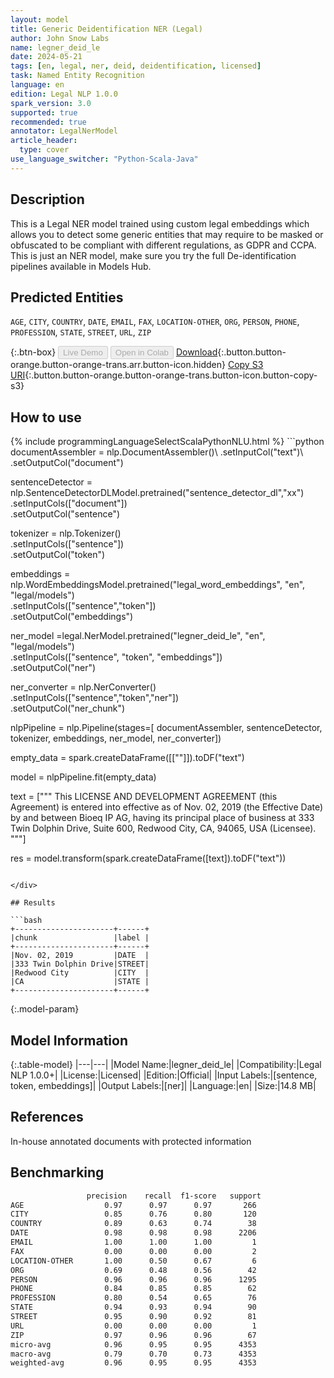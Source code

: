 ```yaml
---
layout: model
title: Generic Deidentification NER (Legal)
author: John Snow Labs
name: legner_deid_le
date: 2024-05-21
tags: [en, legal, ner, deid, deidentification, licensed]
task: Named Entity Recognition
language: en
edition: Legal NLP 1.0.0
spark_version: 3.0
supported: true
recommended: true
annotator: LegalNerModel
article_header:
  type: cover
use_language_switcher: "Python-Scala-Java"
---
```


## Description

This is a Legal NER model trained using custom legal embeddings which allows you to detect some generic entities that may require to be masked or obfuscated to be compliant with different regulations, as GDPR and CCPA. This is just an NER model, make sure you try the full De-identification pipelines available in Models Hub.

## Predicted Entities

`AGE`, `CITY`, `COUNTRY`, `DATE`, `EMAIL`, `FAX`, `LOCATION-OTHER`, `ORG`, `PERSON`, `PHONE`, `PROFESSION`, `STATE`, `STREET`, `URL`, `ZIP`

{:.btn-box}
<button class="button button-orange" disabled>Live Demo</button>
<button class="button button-orange" disabled>Open in Colab</button>
[Download](https://s3.amazonaws.com/auxdata.johnsnowlabs.com/legal/models/legner_deid_le_en_1.0.0_3.0_1716291298762.zip){:.button.button-orange.button-orange-trans.arr.button-icon.hidden}
[Copy S3 URI](s3://auxdata.johnsnowlabs.com/legal/models/legner_deid_le_en_1.0.0_3.0_1716291298762.zip){:.button.button-orange.button-orange-trans.button-icon.button-copy-s3}

## How to use



<div class="tabs-box" markdown="1">
{% include programmingLanguageSelectScalaPythonNLU.html %}
```python
documentAssembler = nlp.DocumentAssembler()\
        .setInputCol("text")\
        .setOutputCol("document")

sentenceDetector = nlp.SentenceDetectorDLModel.pretrained("sentence_detector_dl","xx")\
        .setInputCols(["document"])\
        .setOutputCol("sentence")

tokenizer = nlp.Tokenizer()\
        .setInputCols(["sentence"])\
        .setOutputCol("token")

embeddings = nlp.WordEmbeddingsModel.pretrained("legal_word_embeddings", "en", "legal/models")\
            .setInputCols(["sentence","token"])\
            .setOutputCol("embeddings")

ner_model =legal.NerModel.pretrained("legner_deid_le", "en", "legal/models")\
      .setInputCols(["sentence", "token", "embeddings"])\
      .setOutputCol("ner")

ner_converter = nlp.NerConverter()\
        .setInputCols(["sentence","token","ner"])\
        .setOutputCol("ner_chunk")

nlpPipeline = nlp.Pipeline(stages=[
        documentAssembler,
        sentenceDetector,
        tokenizer,
        embeddings,
        ner_model,
        ner_converter])

empty_data = spark.createDataFrame([[""]]).toDF("text")

model = nlpPipeline.fit(empty_data)

text = [""" This LICENSE AND DEVELOPMENT AGREEMENT (this Agreement) is entered into effective as of Nov. 02, 2019 (the Effective Date) by and between Bioeq IP AG, having its principal place of business at 333 Twin Dolphin Drive, Suite 600, Redwood City, CA, 94065, USA (Licensee). """]

res = model.transform(spark.createDataFrame([text]).toDF("text"))
```

</div>

## Results

```bash
+----------------------+------+
|chunk                 |label |
+----------------------+------+
|Nov. 02, 2019         |DATE  |
|333 Twin Dolphin Drive|STREET|
|Redwood City          |CITY  |
|CA                    |STATE |
+----------------------+------+
```

{:.model-param}
## Model Information

{:.table-model}
|---|---|
|Model Name:|legner_deid_le|
|Compatibility:|Legal NLP 1.0.0+|
|License:|Licensed|
|Edition:|Official|
|Input Labels:|[sentence, token, embeddings]|
|Output Labels:|[ner]|
|Language:|en|
|Size:|14.8 MB|

## References

In-house annotated documents with protected information

## Benchmarking

```bash
                 precision    recall  f1-score   support
AGE                  0.97      0.97      0.97       266
CITY                 0.85      0.76      0.80       120
COUNTRY              0.89      0.63      0.74        38
DATE                 0.98      0.98      0.98      2206
EMAIL                1.00      1.00      1.00         1
FAX                  0.00      0.00      0.00         2
LOCATION-OTHER       1.00      0.50      0.67         6
ORG                  0.69      0.48      0.56        42
PERSON               0.96      0.96      0.96      1295
PHONE                0.84      0.85      0.85        62
PROFESSION           0.80      0.54      0.65        76
STATE                0.94      0.93      0.94        90
STREET               0.95      0.90      0.92        81
URL                  0.00      0.00      0.00         1
ZIP                  0.97      0.96      0.96        67
micro-avg            0.96      0.95      0.95      4353
macro-avg            0.79      0.70      0.73      4353
weighted-avg         0.96      0.95      0.95      4353

```